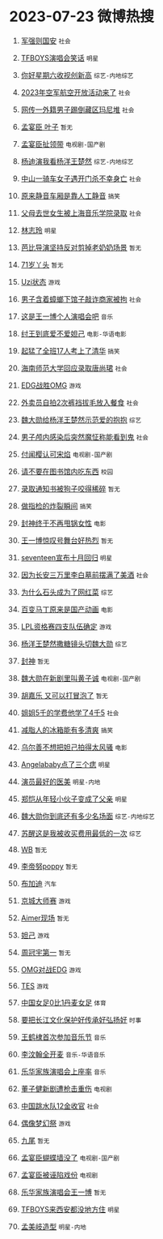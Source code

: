 # 2023-07-23 微博热搜 
1. [军强则国安](https://m.weibo.cn/search?containerid=100103type%3D1%26t%3D10%26q%3D%23%E5%86%9B%E5%BC%BA%E5%88%99%E5%9B%BD%E5%AE%89%23&stream_entry_id=51&isnewpage=1&extparam=seat%3D1%26dgr%3D0%26c_type%3D51%26filter_type%3Drealtimehot%26pos%3D0%26cate%3D10103%26stream_entry_id%3D51%26display_time%3D1690056529%26pre_seqid%3D1690056529463022665174&luicode=10000011&lfid=106003type%3D25%26t%3D3%26disable_hot%3D1%26filter_type%3Drealtimehot) `社会` 

2. [TFBOYS演唱会笑话](https://m.weibo.cn/search?containerid=100103type%3D1%26t%3D10%26q%3D%23TFBOYS%E6%BC%94%E5%94%B1%E4%BC%9A%E7%AC%91%E8%AF%9D%23&stream_entry_id=31&isnewpage=1&extparam=seat%3D1%26stream_entry_id%3D31%26filter_type%3Drealtimehot%26pos%3D0%26realpos%3D1%26lcate%3D5001%26c_type%3D31%26q%3D%2523TFBOYS%25E6%25BC%2594%25E5%2594%25B1%25E4%25BC%259A%25E7%25AC%2591%25E8%25AF%259D%2523%26flag%3D16%26cate%3D5001%26band_rank%3D1%26dgr%3D0%26display_time%3D1690056529%26pre_seqid%3D1690056529463022665174&luicode=10000011&lfid=106003type%3D25%26t%3D3%26disable_hot%3D1%26filter_type%3Drealtimehot) `明星` 

3. [你好星期六收视创新高](https://m.weibo.cn/search?containerid=100103type%3D1%26t%3D10%26q%3D%23%E4%BD%A0%E5%A5%BD%E6%98%9F%E6%9C%9F%E5%85%AD%E6%94%B6%E8%A7%86%E5%88%9B%E6%96%B0%E9%AB%98%23&stream_entry_id=31&isnewpage=1&extparam=seat%3D1%26stream_entry_id%3D31%26filter_type%3Drealtimehot%26pos%3D1%26realpos%3D2%26lcate%3D5001%26c_type%3D31%26q%3D%2523%25E4%25BD%25A0%25E5%25A5%25BD%25E6%2598%259F%25E6%259C%259F%25E5%2585%25AD%25E6%2594%25B6%25E8%25A7%2586%25E5%2588%259B%25E6%2596%25B0%25E9%25AB%2598%2523%26flag%3D0%26cate%3D5001%26band_rank%3D2%26dgr%3D0%26display_time%3D1690056529%26pre_seqid%3D1690056529463022665174&luicode=10000011&lfid=106003type%3D25%26t%3D3%26disable_hot%3D1%26filter_type%3Drealtimehot) `综艺-内地综艺` 

4. [2023年空军航空开放活动来了](https://m.weibo.cn/search?containerid=100103type%3D1%26t%3D10%26q%3D%232023%E5%B9%B4%E7%A9%BA%E5%86%9B%E8%88%AA%E7%A9%BA%E5%BC%80%E6%94%BE%E6%B4%BB%E5%8A%A8%E6%9D%A5%E4%BA%86%23&stream_entry_id=31&isnewpage=1&extparam=seat%3D1%26stream_entry_id%3D31%26filter_type%3Drealtimehot%26pos%3D2%26realpos%3D3%26lcate%3D5001%26c_type%3D31%26q%3D%25232023%25E5%25B9%25B4%25E7%25A9%25BA%25E5%2586%259B%25E8%2588%25AA%25E7%25A9%25BA%25E5%25BC%2580%25E6%2594%25BE%25E6%25B4%25BB%25E5%258A%25A8%25E6%259D%25A5%25E4%25BA%2586%2523%26flag%3D0%26cate%3D5001%26band_rank%3D3%26dgr%3D0%26display_time%3D1690056529%26pre_seqid%3D1690056529463022665174&luicode=10000011&lfid=106003type%3D25%26t%3D3%26disable_hot%3D1%26filter_type%3Drealtimehot) `社会` 

5. [网传一外籍男子踢倒藏区玛尼堆](https://m.weibo.cn/search?containerid=100103type%3D1%26t%3D10%26q%3D%23%E7%BD%91%E4%BC%A0%E4%B8%80%E5%A4%96%E7%B1%8D%E7%94%B7%E5%AD%90%E8%B8%A2%E5%80%92%E8%97%8F%E5%8C%BA%E7%8E%9B%E5%B0%BC%E5%A0%86%23&stream_entry_id=31&isnewpage=1&extparam=seat%3D1%26stream_entry_id%3D31%26filter_type%3Drealtimehot%26pos%3D3%26realpos%3D4%26lcate%3D5001%26c_type%3D31%26q%3D%2523%25E7%25BD%2591%25E4%25BC%25A0%25E4%25B8%2580%25E5%25A4%2596%25E7%25B1%258D%25E7%2594%25B7%25E5%25AD%2590%25E8%25B8%25A2%25E5%2580%2592%25E8%2597%258F%25E5%258C%25BA%25E7%258E%259B%25E5%25B0%25BC%25E5%25A0%2586%2523%26flag%3D2%26cate%3D5001%26band_rank%3D4%26dgr%3D0%26display_time%3D1690056529%26pre_seqid%3D1690056529463022665174&luicode=10000011&lfid=106003type%3D25%26t%3D3%26disable_hot%3D1%26filter_type%3Drealtimehot) `社会` 

6. [孟宴臣 叶子](https://m.weibo.cn/search?containerid=100103type%3D1%26t%3D10%26q%3D%E5%AD%9F%E5%AE%B4%E8%87%A3+%E5%8F%B6%E5%AD%90&stream_entry_id=31&isnewpage=1&extparam=seat%3D1%26stream_entry_id%3D31%26filter_type%3Drealtimehot%26pos%3D4%26realpos%3D5%26lcate%3D5001%26c_type%3D31%26q%3D%25E5%25AD%259F%25E5%25AE%25B4%25E8%2587%25A3%2520%25E5%258F%25B6%25E5%25AD%2590%26flag%3D0%26cate%3D5001%26band_rank%3D5%26dgr%3D0%26display_time%3D1690056529%26pre_seqid%3D1690056529463022665174&luicode=10000011&lfid=106003type%3D25%26t%3D3%26disable_hot%3D1%26filter_type%3Drealtimehot) `暂无` 

7. [孟宴臣扯领带](https://m.weibo.cn/search?containerid=100103type%3D1%26t%3D10%26q%3D%23%E5%AD%9F%E5%AE%B4%E8%87%A3%E6%89%AF%E9%A2%86%E5%B8%A6%23&stream_entry_id=31&isnewpage=1&extparam=seat%3D1%26stream_entry_id%3D31%26filter_type%3Drealtimehot%26pos%3D5%26realpos%3D6%26lcate%3D5001%26c_type%3D31%26q%3D%2523%25E5%25AD%259F%25E5%25AE%25B4%25E8%2587%25A3%25E6%2589%25AF%25E9%25A2%2586%25E5%25B8%25A6%2523%26flag%3D16%26cate%3D5001%26band_rank%3D6%26dgr%3D0%26display_time%3D1690056529%26pre_seqid%3D1690056529463022665174&luicode=10000011&lfid=106003type%3D25%26t%3D3%26disable_hot%3D1%26filter_type%3Drealtimehot) `电视剧-国产剧` 

8. [杨迪演我看杨洋王楚然](https://m.weibo.cn/search?containerid=100103type%3D1%26t%3D10%26q%3D%23%E6%9D%A8%E8%BF%AA%E6%BC%94%E6%88%91%E7%9C%8B%E6%9D%A8%E6%B4%8B%E7%8E%8B%E6%A5%9A%E7%84%B6%23&stream_entry_id=31&isnewpage=1&extparam=seat%3D1%26stream_entry_id%3D31%26filter_type%3Drealtimehot%26pos%3D6%26realpos%3D7%26lcate%3D5001%26c_type%3D31%26q%3D%2523%25E6%259D%25A8%25E8%25BF%25AA%25E6%25BC%2594%25E6%2588%2591%25E7%259C%258B%25E6%259D%25A8%25E6%25B4%258B%25E7%258E%258B%25E6%25A5%259A%25E7%2584%25B6%2523%26flag%3D0%26cate%3D5001%26band_rank%3D7%26dgr%3D0%26display_time%3D1690056529%26pre_seqid%3D1690056529463022665174&luicode=10000011&lfid=106003type%3D25%26t%3D3%26disable_hot%3D1%26filter_type%3Drealtimehot) `综艺-内地综艺` 

9. [中山一骑车女子遇开门杀不幸身亡](https://m.weibo.cn/search?containerid=100103type%3D1%26t%3D10%26q%3D%23%E4%B8%AD%E5%B1%B1%E4%B8%80%E9%AA%91%E8%BD%A6%E5%A5%B3%E5%AD%90%E9%81%87%E5%BC%80%E9%97%A8%E6%9D%80%E4%B8%8D%E5%B9%B8%E8%BA%AB%E4%BA%A1%23&stream_entry_id=31&isnewpage=1&extparam=seat%3D1%26stream_entry_id%3D31%26filter_type%3Drealtimehot%26pos%3D7%26realpos%3D8%26lcate%3D5001%26c_type%3D31%26q%3D%2523%25E4%25B8%25AD%25E5%25B1%25B1%25E4%25B8%2580%25E9%25AA%2591%25E8%25BD%25A6%25E5%25A5%25B3%25E5%25AD%2590%25E9%2581%2587%25E5%25BC%2580%25E9%2597%25A8%25E6%259D%2580%25E4%25B8%258D%25E5%25B9%25B8%25E8%25BA%25AB%25E4%25BA%25A1%2523%26flag%3D0%26cate%3D5001%26band_rank%3D8%26dgr%3D0%26display_time%3D1690056529%26pre_seqid%3D1690056529463022665174&luicode=10000011&lfid=106003type%3D25%26t%3D3%26disable_hot%3D1%26filter_type%3Drealtimehot) `社会` 

10. [原来静音车厢是靠人工静音](https://m.weibo.cn/search?containerid=100103type%3D1%26t%3D10%26q%3D%23%E5%8E%9F%E6%9D%A5%E9%9D%99%E9%9F%B3%E8%BD%A6%E5%8E%A2%E6%98%AF%E9%9D%A0%E4%BA%BA%E5%B7%A5%E9%9D%99%E9%9F%B3%23&stream_entry_id=31&isnewpage=1&extparam=seat%3D1%26stream_entry_id%3D31%26filter_type%3Drealtimehot%26pos%3D8%26realpos%3D9%26lcate%3D5001%26c_type%3D31%26q%3D%2523%25E5%258E%259F%25E6%259D%25A5%25E9%259D%2599%25E9%259F%25B3%25E8%25BD%25A6%25E5%258E%25A2%25E6%2598%25AF%25E9%259D%25A0%25E4%25BA%25BA%25E5%25B7%25A5%25E9%259D%2599%25E9%259F%25B3%2523%26flag%3D0%26cate%3D5001%26band_rank%3D9%26dgr%3D0%26display_time%3D1690056529%26pre_seqid%3D1690056529463022665174&luicode=10000011&lfid=106003type%3D25%26t%3D3%26disable_hot%3D1%26filter_type%3Drealtimehot) `搞笑` 

11. [父母去世女生被上海音乐学院录取](https://m.weibo.cn/search?containerid=100103type%3D1%26t%3D10%26q%3D%23%E7%88%B6%E6%AF%8D%E5%8E%BB%E4%B8%96%E5%A5%B3%E7%94%9F%E8%A2%AB%E4%B8%8A%E6%B5%B7%E9%9F%B3%E4%B9%90%E5%AD%A6%E9%99%A2%E5%BD%95%E5%8F%96%23&stream_entry_id=31&isnewpage=1&extparam=seat%3D1%26stream_entry_id%3D31%26filter_type%3Drealtimehot%26pos%3D9%26realpos%3D10%26lcate%3D5001%26c_type%3D31%26q%3D%2523%25E7%2588%25B6%25E6%25AF%258D%25E5%258E%25BB%25E4%25B8%2596%25E5%25A5%25B3%25E7%2594%259F%25E8%25A2%25AB%25E4%25B8%258A%25E6%25B5%25B7%25E9%259F%25B3%25E4%25B9%2590%25E5%25AD%25A6%25E9%2599%25A2%25E5%25BD%2595%25E5%258F%2596%2523%26flag%3D32768%26cate%3D5001%26band_rank%3D10%26dgr%3D0%26display_time%3D1690056529%26pre_seqid%3D1690056529463022665174&luicode=10000011&lfid=106003type%3D25%26t%3D3%26disable_hot%3D1%26filter_type%3Drealtimehot) `社会` 

12. [林志玲](https://m.weibo.cn/search?containerid=100103type%3D1%26t%3D10%26q%3D%E6%9E%97%E5%BF%97%E7%8E%B2&stream_entry_id=31&isnewpage=1&extparam=seat%3D1%26stream_entry_id%3D31%26filter_type%3Drealtimehot%26pos%3D10%26realpos%3D11%26lcate%3D5001%26c_type%3D31%26q%3D%25E6%259E%2597%25E5%25BF%2597%25E7%258E%25B2%26flag%3D2%26cate%3D5001%26band_rank%3D11%26dgr%3D0%26display_time%3D1690056529%26pre_seqid%3D1690056529463022665174&luicode=10000011&lfid=106003type%3D25%26t%3D3%26disable_hot%3D1%26filter_type%3Drealtimehot) `明星` 

13. [芭比导演坚持反对剪掉老奶奶场景](https://m.weibo.cn/search?containerid=100103type%3D1%26t%3D10%26q%3D%E8%8A%AD%E6%AF%94%E5%AF%BC%E6%BC%94%E5%9D%9A%E6%8C%81%E5%8F%8D%E5%AF%B9%E5%89%AA%E6%8E%89%E8%80%81%E5%A5%B6%E5%A5%B6%E5%9C%BA%E6%99%AF&stream_entry_id=31&isnewpage=1&extparam=seat%3D1%26stream_entry_id%3D31%26filter_type%3Drealtimehot%26pos%3D11%26realpos%3D12%26lcate%3D5001%26c_type%3D31%26q%3D%25E8%258A%25AD%25E6%25AF%2594%25E5%25AF%25BC%25E6%25BC%2594%25E5%259D%259A%25E6%258C%2581%25E5%258F%258D%25E5%25AF%25B9%25E5%2589%25AA%25E6%258E%2589%25E8%2580%2581%25E5%25A5%25B6%25E5%25A5%25B6%25E5%259C%25BA%25E6%2599%25AF%26flag%3D1%26cate%3D5001%26band_rank%3D12%26dgr%3D0%26display_time%3D1690056529%26pre_seqid%3D1690056529463022665174&luicode=10000011&lfid=106003type%3D25%26t%3D3%26disable_hot%3D1%26filter_type%3Drealtimehot) `暂无` 

14. [71岁丫头](https://m.weibo.cn/search?containerid=100103type%3D1%26t%3D10%26q%3D71%E5%B2%81%E4%B8%AB%E5%A4%B4&stream_entry_id=31&isnewpage=1&extparam=seat%3D1%26stream_entry_id%3D31%26filter_type%3Drealtimehot%26pos%3D12%26realpos%3D13%26lcate%3D5001%26c_type%3D31%26q%3D71%25E5%25B2%2581%25E4%25B8%25AB%25E5%25A4%25B4%26flag%3D0%26cate%3D5001%26band_rank%3D13%26dgr%3D0%26display_time%3D1690056529%26pre_seqid%3D1690056529463022665174&luicode=10000011&lfid=106003type%3D25%26t%3D3%26disable_hot%3D1%26filter_type%3Drealtimehot) `暂无` 

15. [Uzi状态](https://m.weibo.cn/search?containerid=100103type%3D1%26t%3D10%26q%3DUzi%E7%8A%B6%E6%80%81&stream_entry_id=31&isnewpage=1&extparam=seat%3D1%26stream_entry_id%3D31%26filter_type%3Drealtimehot%26pos%3D13%26realpos%3D14%26lcate%3D5001%26c_type%3D31%26q%3DUzi%25E7%258A%25B6%25E6%2580%2581%26flag%3D0%26cate%3D5001%26band_rank%3D14%26dgr%3D0%26display_time%3D1690056529%26pre_seqid%3D1690056529463022665174&luicode=10000011&lfid=106003type%3D25%26t%3D3%26disable_hot%3D1%26filter_type%3Drealtimehot) `游戏` 

16. [男子含着蟑螂下馆子敲诈商家被拘](https://m.weibo.cn/search?containerid=100103type%3D1%26t%3D10%26q%3D%23%E7%94%B7%E5%AD%90%E5%90%AB%E7%9D%80%E8%9F%91%E8%9E%82%E4%B8%8B%E9%A6%86%E5%AD%90%E6%95%B2%E8%AF%88%E5%95%86%E5%AE%B6%E8%A2%AB%E6%8B%98%23&stream_entry_id=31&isnewpage=1&extparam=seat%3D1%26stream_entry_id%3D31%26filter_type%3Drealtimehot%26pos%3D14%26realpos%3D15%26lcate%3D5001%26c_type%3D31%26q%3D%2523%25E7%2594%25B7%25E5%25AD%2590%25E5%2590%25AB%25E7%259D%2580%25E8%259F%2591%25E8%259E%2582%25E4%25B8%258B%25E9%25A6%2586%25E5%25AD%2590%25E6%2595%25B2%25E8%25AF%2588%25E5%2595%2586%25E5%25AE%25B6%25E8%25A2%25AB%25E6%258B%2598%2523%26flag%3D0%26cate%3D5001%26band_rank%3D15%26dgr%3D0%26display_time%3D1690056529%26pre_seqid%3D1690056529463022665174&luicode=10000011&lfid=106003type%3D25%26t%3D3%26disable_hot%3D1%26filter_type%3Drealtimehot) `社会` 

17. [这是王一博个人演唱会吧](https://m.weibo.cn/search?containerid=100103type%3D1%26t%3D10%26q%3D%23%E8%BF%99%E6%98%AF%E7%8E%8B%E4%B8%80%E5%8D%9A%E4%B8%AA%E4%BA%BA%E6%BC%94%E5%94%B1%E4%BC%9A%E5%90%A7%23&stream_entry_id=31&isnewpage=1&extparam=seat%3D1%26stream_entry_id%3D31%26filter_type%3Drealtimehot%26pos%3D15%26realpos%3D16%26lcate%3D5001%26c_type%3D31%26q%3D%2523%25E8%25BF%2599%25E6%2598%25AF%25E7%258E%258B%25E4%25B8%2580%25E5%258D%259A%25E4%25B8%25AA%25E4%25BA%25BA%25E6%25BC%2594%25E5%2594%25B1%25E4%25BC%259A%25E5%2590%25A7%2523%26flag%3D0%26cate%3D5001%26band_rank%3D16%26dgr%3D0%26display_time%3D1690056529%26pre_seqid%3D1690056529463022665174&luicode=10000011&lfid=106003type%3D25%26t%3D3%26disable_hot%3D1%26filter_type%3Drealtimehot) `音乐` 

18. [纣王到底爱不爱妲己](https://m.weibo.cn/search?containerid=100103type%3D1%26t%3D10%26q%3D%23%E7%BA%A3%E7%8E%8B%E5%88%B0%E5%BA%95%E7%88%B1%E4%B8%8D%E7%88%B1%E5%A6%B2%E5%B7%B1%23&stream_entry_id=31&isnewpage=1&extparam=seat%3D1%26stream_entry_id%3D31%26filter_type%3Drealtimehot%26pos%3D16%26realpos%3D17%26lcate%3D5001%26c_type%3D31%26q%3D%2523%25E7%25BA%25A3%25E7%258E%258B%25E5%2588%25B0%25E5%25BA%2595%25E7%2588%25B1%25E4%25B8%258D%25E7%2588%25B1%25E5%25A6%25B2%25E5%25B7%25B1%2523%26flag%3D1%26cate%3D5001%26band_rank%3D17%26dgr%3D0%26display_time%3D1690056529%26pre_seqid%3D1690056529463022665174&luicode=10000011&lfid=106003type%3D25%26t%3D3%26disable_hot%3D1%26filter_type%3Drealtimehot) `电影-华语电影` 

19. [起猛了全班17人考上了清华](https://m.weibo.cn/search?containerid=100103type%3D1%26t%3D10%26q%3D%23%E8%B5%B7%E7%8C%9B%E4%BA%86%E5%85%A8%E7%8F%AD17%E4%BA%BA%E8%80%83%E4%B8%8A%E4%BA%86%E6%B8%85%E5%8D%8E%23&stream_entry_id=31&isnewpage=1&extparam=seat%3D1%26stream_entry_id%3D31%26filter_type%3Drealtimehot%26pos%3D17%26realpos%3D18%26lcate%3D5001%26c_type%3D31%26q%3D%2523%25E8%25B5%25B7%25E7%258C%259B%25E4%25BA%2586%25E5%2585%25A8%25E7%258F%25AD17%25E4%25BA%25BA%25E8%2580%2583%25E4%25B8%258A%25E4%25BA%2586%25E6%25B8%2585%25E5%258D%258E%2523%26flag%3D0%26cate%3D5001%26band_rank%3D18%26dgr%3D0%26display_time%3D1690056529%26pre_seqid%3D1690056529463022665174&luicode=10000011&lfid=106003type%3D25%26t%3D3%26disable_hot%3D1%26filter_type%3Drealtimehot) `搞笑` 

20. [海南师范大学回应录取唐尚珺](https://m.weibo.cn/search?containerid=100103type%3D1%26t%3D10%26q%3D%23%E6%B5%B7%E5%8D%97%E5%B8%88%E8%8C%83%E5%A4%A7%E5%AD%A6%E5%9B%9E%E5%BA%94%E5%BD%95%E5%8F%96%E5%94%90%E5%B0%9A%E7%8F%BA%23&stream_entry_id=31&isnewpage=1&extparam=seat%3D1%26stream_entry_id%3D31%26filter_type%3Drealtimehot%26pos%3D18%26realpos%3D19%26lcate%3D5001%26c_type%3D31%26q%3D%2523%25E6%25B5%25B7%25E5%258D%2597%25E5%25B8%2588%25E8%258C%2583%25E5%25A4%25A7%25E5%25AD%25A6%25E5%259B%259E%25E5%25BA%2594%25E5%25BD%2595%25E5%258F%2596%25E5%2594%2590%25E5%25B0%259A%25E7%258F%25BA%2523%26flag%3D0%26cate%3D5001%26band_rank%3D19%26dgr%3D0%26display_time%3D1690056529%26pre_seqid%3D1690056529463022665174&luicode=10000011&lfid=106003type%3D25%26t%3D3%26disable_hot%3D1%26filter_type%3Drealtimehot) `社会` 

21. [EDG战胜OMG](https://m.weibo.cn/search?containerid=100103type%3D1%26t%3D10%26q%3DEDG%E6%88%98%E8%83%9COMG&stream_entry_id=31&isnewpage=1&extparam=seat%3D1%26stream_entry_id%3D31%26filter_type%3Drealtimehot%26pos%3D19%26realpos%3D20%26lcate%3D5001%26c_type%3D31%26q%3DEDG%25E6%2588%2598%25E8%2583%259COMG%26flag%3D0%26cate%3D5001%26band_rank%3D20%26dgr%3D0%26display_time%3D1690056529%26pre_seqid%3D1690056529463022665174&luicode=10000011&lfid=106003type%3D25%26t%3D3%26disable_hot%3D1%26filter_type%3Drealtimehot) `游戏` 

22. [外卖员自拍2次裤裆拔毛放入餐食](https://m.weibo.cn/search?containerid=100103type%3D1%26t%3D10%26q%3D%23%E5%A4%96%E5%8D%96%E5%91%98%E8%87%AA%E6%8B%8D2%E6%AC%A1%E8%A3%A4%E8%A3%86%E6%8B%94%E6%AF%9B%E6%94%BE%E5%85%A5%E9%A4%90%E9%A3%9F%23&stream_entry_id=31&isnewpage=1&extparam=seat%3D1%26stream_entry_id%3D31%26filter_type%3Drealtimehot%26pos%3D20%26realpos%3D21%26lcate%3D5001%26c_type%3D31%26q%3D%2523%25E5%25A4%2596%25E5%258D%2596%25E5%2591%2598%25E8%2587%25AA%25E6%258B%258D2%25E6%25AC%25A1%25E8%25A3%25A4%25E8%25A3%2586%25E6%258B%2594%25E6%25AF%259B%25E6%2594%25BE%25E5%2585%25A5%25E9%25A4%2590%25E9%25A3%259F%2523%26flag%3D0%26cate%3D5001%26band_rank%3D21%26dgr%3D0%26display_time%3D1690056529%26pre_seqid%3D1690056529463022665174&luicode=10000011&lfid=106003type%3D25%26t%3D3%26disable_hot%3D1%26filter_type%3Drealtimehot) `社会` 

23. [魏大勋给杨洋王楚然示范爱的抱抱](https://m.weibo.cn/search?containerid=100103type%3D1%26t%3D10%26q%3D%23%E9%AD%8F%E5%A4%A7%E5%8B%8B%E7%BB%99%E6%9D%A8%E6%B4%8B%E7%8E%8B%E6%A5%9A%E7%84%B6%E7%A4%BA%E8%8C%83%E7%88%B1%E7%9A%84%E6%8A%B1%E6%8A%B1%23&stream_entry_id=31&isnewpage=1&extparam=seat%3D1%26stream_entry_id%3D31%26filter_type%3Drealtimehot%26pos%3D21%26realpos%3D22%26lcate%3D5001%26c_type%3D31%26q%3D%2523%25E9%25AD%258F%25E5%25A4%25A7%25E5%258B%258B%25E7%25BB%2599%25E6%259D%25A8%25E6%25B4%258B%25E7%258E%258B%25E6%25A5%259A%25E7%2584%25B6%25E7%25A4%25BA%25E8%258C%2583%25E7%2588%25B1%25E7%259A%2584%25E6%258A%25B1%25E6%258A%25B1%2523%26flag%3D0%26cate%3D5001%26band_rank%3D22%26dgr%3D0%26display_time%3D1690056529%26pre_seqid%3D1690056529463022665174&luicode=10000011&lfid=106003type%3D25%26t%3D3%26disable_hot%3D1%26filter_type%3Drealtimehot) `综艺` 

24. [男子颅内感染后突然魔怔称能看到鬼](https://m.weibo.cn/search?containerid=100103type%3D1%26t%3D10%26q%3D%23%E7%94%B7%E5%AD%90%E9%A2%85%E5%86%85%E6%84%9F%E6%9F%93%E5%90%8E%E7%AA%81%E7%84%B6%E9%AD%94%E6%80%94%E7%A7%B0%E8%83%BD%E7%9C%8B%E5%88%B0%E9%AC%BC%23&stream_entry_id=31&isnewpage=1&extparam=seat%3D1%26stream_entry_id%3D31%26filter_type%3Drealtimehot%26pos%3D22%26realpos%3D23%26lcate%3D5001%26c_type%3D31%26q%3D%2523%25E7%2594%25B7%25E5%25AD%2590%25E9%25A2%2585%25E5%2586%2585%25E6%2584%259F%25E6%259F%2593%25E5%2590%258E%25E7%25AA%2581%25E7%2584%25B6%25E9%25AD%2594%25E6%2580%2594%25E7%25A7%25B0%25E8%2583%25BD%25E7%259C%258B%25E5%2588%25B0%25E9%25AC%25BC%2523%26flag%3D0%26cate%3D5001%26band_rank%3D23%26dgr%3D0%26display_time%3D1690056529%26pre_seqid%3D1690056529463022665174&luicode=10000011&lfid=106003type%3D25%26t%3D3%26disable_hot%3D1%26filter_type%3Drealtimehot) `社会` 

25. [付闻樱认可宋焰](https://m.weibo.cn/search?containerid=100103type%3D1%26t%3D10%26q%3D%23%E4%BB%98%E9%97%BB%E6%A8%B1%E8%AE%A4%E5%8F%AF%E5%AE%8B%E7%84%B0%23&stream_entry_id=31&isnewpage=1&extparam=seat%3D1%26stream_entry_id%3D31%26filter_type%3Drealtimehot%26pos%3D23%26realpos%3D24%26lcate%3D5001%26c_type%3D31%26q%3D%2523%25E4%25BB%2598%25E9%2597%25BB%25E6%25A8%25B1%25E8%25AE%25A4%25E5%258F%25AF%25E5%25AE%258B%25E7%2584%25B0%2523%26flag%3D0%26cate%3D5001%26band_rank%3D24%26dgr%3D0%26display_time%3D1690056529%26pre_seqid%3D1690056529463022665174&luicode=10000011&lfid=106003type%3D25%26t%3D3%26disable_hot%3D1%26filter_type%3Drealtimehot) `电视剧-国产剧` 

26. [请不要在图书馆内吃东西](https://m.weibo.cn/search?containerid=100103type%3D1%26t%3D10%26q%3D%23%E8%AF%B7%E4%B8%8D%E8%A6%81%E5%9C%A8%E5%9B%BE%E4%B9%A6%E9%A6%86%E5%86%85%E5%90%83%E4%B8%9C%E8%A5%BF%23&stream_entry_id=31&isnewpage=1&extparam=seat%3D1%26stream_entry_id%3D31%26filter_type%3Drealtimehot%26pos%3D24%26realpos%3D25%26lcate%3D5001%26c_type%3D31%26q%3D%2523%25E8%25AF%25B7%25E4%25B8%258D%25E8%25A6%2581%25E5%259C%25A8%25E5%259B%25BE%25E4%25B9%25A6%25E9%25A6%2586%25E5%2586%2585%25E5%2590%2583%25E4%25B8%259C%25E8%25A5%25BF%2523%26flag%3D0%26cate%3D5001%26band_rank%3D25%26dgr%3D0%26display_time%3D1690056529%26pre_seqid%3D1690056529463022665174&luicode=10000011&lfid=106003type%3D25%26t%3D3%26disable_hot%3D1%26filter_type%3Drealtimehot) `校园` 

27. [录取通知书被狗子咬得稀碎](https://m.weibo.cn/search?containerid=100103type%3D1%26t%3D10%26q%3D%23%E5%BD%95%E5%8F%96%E9%80%9A%E7%9F%A5%E4%B9%A6%E8%A2%AB%E7%8B%97%E5%AD%90%E5%92%AC%E5%BE%97%E7%A8%80%E7%A2%8E%23&stream_entry_id=31&isnewpage=1&extparam=seat%3D1%26stream_entry_id%3D31%26filter_type%3Drealtimehot%26pos%3D25%26realpos%3D26%26lcate%3D5001%26c_type%3D31%26q%3D%2523%25E5%25BD%2595%25E5%258F%2596%25E9%2580%259A%25E7%259F%25A5%25E4%25B9%25A6%25E8%25A2%25AB%25E7%258B%2597%25E5%25AD%2590%25E5%2592%25AC%25E5%25BE%2597%25E7%25A8%2580%25E7%25A2%258E%2523%26flag%3D0%26cate%3D5001%26band_rank%3D26%26dgr%3D0%26display_time%3D1690056529%26pre_seqid%3D1690056529463022665174&luicode=10000011&lfid=106003type%3D25%26t%3D3%26disable_hot%3D1%26filter_type%3Drealtimehot) `暂无` 

28. [做指检的炸裂瞬间](https://m.weibo.cn/search?containerid=100103type%3D1%26t%3D10%26q%3D%23%E5%81%9A%E6%8C%87%E6%A3%80%E7%9A%84%E7%82%B8%E8%A3%82%E7%9E%AC%E9%97%B4%23&stream_entry_id=31&isnewpage=1&extparam=seat%3D1%26stream_entry_id%3D31%26filter_type%3Drealtimehot%26pos%3D26%26realpos%3D27%26lcate%3D5001%26c_type%3D31%26q%3D%2523%25E5%2581%259A%25E6%258C%2587%25E6%25A3%2580%25E7%259A%2584%25E7%2582%25B8%25E8%25A3%2582%25E7%259E%25AC%25E9%2597%25B4%2523%26flag%3D0%26cate%3D5001%26band_rank%3D27%26dgr%3D0%26display_time%3D1690056529%26pre_seqid%3D1690056529463022665174&luicode=10000011&lfid=106003type%3D25%26t%3D3%26disable_hot%3D1%26filter_type%3Drealtimehot) `搞笑` 

29. [封神终于不再甩锅女性](https://m.weibo.cn/search?containerid=100103type%3D1%26t%3D10%26q%3D%23%E5%B0%81%E7%A5%9E%E7%BB%88%E4%BA%8E%E4%B8%8D%E5%86%8D%E7%94%A9%E9%94%85%E5%A5%B3%E6%80%A7%23&stream_entry_id=31&isnewpage=1&extparam=seat%3D1%26stream_entry_id%3D31%26filter_type%3Drealtimehot%26pos%3D27%26realpos%3D28%26lcate%3D5001%26c_type%3D31%26q%3D%2523%25E5%25B0%2581%25E7%25A5%259E%25E7%25BB%2588%25E4%25BA%258E%25E4%25B8%258D%25E5%2586%258D%25E7%2594%25A9%25E9%2594%2585%25E5%25A5%25B3%25E6%2580%25A7%2523%26flag%3D0%26cate%3D5001%26band_rank%3D28%26dgr%3D0%26display_time%3D1690056529%26pre_seqid%3D1690056529463022665174&luicode=10000011&lfid=106003type%3D25%26t%3D3%26disable_hot%3D1%26filter_type%3Drealtimehot) `电影` 

30. [王一博惊叹号舞台好热烈](https://m.weibo.cn/search?containerid=100103type%3D1%26t%3D10%26q%3D%23%E7%8E%8B%E4%B8%80%E5%8D%9A%E6%83%8A%E5%8F%B9%E5%8F%B7%E8%88%9E%E5%8F%B0%E5%A5%BD%E7%83%AD%E7%83%88%23&stream_entry_id=31&isnewpage=1&extparam=seat%3D1%26stream_entry_id%3D31%26filter_type%3Drealtimehot%26pos%3D28%26realpos%3D29%26lcate%3D5001%26c_type%3D31%26q%3D%2523%25E7%258E%258B%25E4%25B8%2580%25E5%258D%259A%25E6%2583%258A%25E5%258F%25B9%25E5%258F%25B7%25E8%2588%259E%25E5%258F%25B0%25E5%25A5%25BD%25E7%2583%25AD%25E7%2583%2588%2523%26flag%3D0%26cate%3D5001%26band_rank%3D29%26dgr%3D0%26display_time%3D1690056529%26pre_seqid%3D1690056529463022665174&luicode=10000011&lfid=106003type%3D25%26t%3D3%26disable_hot%3D1%26filter_type%3Drealtimehot) `暂无` 

31. [seventeen宣布十月回归](https://m.weibo.cn/search?containerid=100103type%3D1%26t%3D10%26q%3D%23seventeen%E5%AE%A3%E5%B8%83%E5%8D%81%E6%9C%88%E5%9B%9E%E5%BD%92%23&stream_entry_id=31&isnewpage=1&extparam=seat%3D1%26stream_entry_id%3D31%26filter_type%3Drealtimehot%26pos%3D29%26realpos%3D30%26lcate%3D5001%26c_type%3D31%26q%3D%2523seventeen%25E5%25AE%25A3%25E5%25B8%2583%25E5%258D%2581%25E6%259C%2588%25E5%259B%259E%25E5%25BD%2592%2523%26flag%3D0%26cate%3D5001%26band_rank%3D30%26dgr%3D0%26display_time%3D1690056529%26pre_seqid%3D1690056529463022665174&luicode=10000011&lfid=106003type%3D25%26t%3D3%26disable_hot%3D1%26filter_type%3Drealtimehot) `明星` 

32. [因为长安三万里李白墓前摆满了美酒](https://m.weibo.cn/search?containerid=100103type%3D1%26t%3D10%26q%3D%23%E5%9B%A0%E4%B8%BA%E9%95%BF%E5%AE%89%E4%B8%89%E4%B8%87%E9%87%8C%E6%9D%8E%E7%99%BD%E5%A2%93%E5%89%8D%E6%91%86%E6%BB%A1%E4%BA%86%E7%BE%8E%E9%85%92%23&stream_entry_id=31&isnewpage=1&extparam=seat%3D1%26stream_entry_id%3D31%26filter_type%3Drealtimehot%26pos%3D30%26realpos%3D31%26lcate%3D5001%26c_type%3D31%26q%3D%2523%25E5%259B%25A0%25E4%25B8%25BA%25E9%2595%25BF%25E5%25AE%2589%25E4%25B8%2589%25E4%25B8%2587%25E9%2587%258C%25E6%259D%258E%25E7%2599%25BD%25E5%25A2%2593%25E5%2589%258D%25E6%2591%2586%25E6%25BB%25A1%25E4%25BA%2586%25E7%25BE%258E%25E9%2585%2592%2523%26flag%3D32768%26cate%3D5001%26band_rank%3D31%26dgr%3D0%26display_time%3D1690056529%26pre_seqid%3D1690056529463022665174&luicode=10000011&lfid=106003type%3D25%26t%3D3%26disable_hot%3D1%26filter_type%3Drealtimehot) `社会` 

33. [为什么石头成为了网红菜](https://m.weibo.cn/search?containerid=100103type%3D1%26t%3D10%26q%3D%23%E4%B8%BA%E4%BB%80%E4%B9%88%E7%9F%B3%E5%A4%B4%E6%88%90%E4%B8%BA%E4%BA%86%E7%BD%91%E7%BA%A2%E8%8F%9C%23&stream_entry_id=31&isnewpage=1&extparam=seat%3D1%26stream_entry_id%3D31%26filter_type%3Drealtimehot%26pos%3D31%26realpos%3D32%26lcate%3D5001%26c_type%3D31%26q%3D%2523%25E4%25B8%25BA%25E4%25BB%2580%25E4%25B9%2588%25E7%259F%25B3%25E5%25A4%25B4%25E6%2588%2590%25E4%25B8%25BA%25E4%25BA%2586%25E7%25BD%2591%25E7%25BA%25A2%25E8%258F%259C%2523%26flag%3D0%26cate%3D5001%26band_rank%3D32%26dgr%3D0%26display_time%3D1690056529%26pre_seqid%3D1690056529463022665174&luicode=10000011&lfid=106003type%3D25%26t%3D3%26disable_hot%3D1%26filter_type%3Drealtimehot) `综艺` 

34. [百变马丁原来是国产动画](https://m.weibo.cn/search?containerid=100103type%3D1%26t%3D10%26q%3D%23%E7%99%BE%E5%8F%98%E9%A9%AC%E4%B8%81%E5%8E%9F%E6%9D%A5%E6%98%AF%E5%9B%BD%E4%BA%A7%E5%8A%A8%E7%94%BB%23&stream_entry_id=31&isnewpage=1&extparam=seat%3D1%26stream_entry_id%3D31%26filter_type%3Drealtimehot%26pos%3D32%26realpos%3D33%26lcate%3D5001%26c_type%3D31%26q%3D%2523%25E7%2599%25BE%25E5%258F%2598%25E9%25A9%25AC%25E4%25B8%2581%25E5%258E%259F%25E6%259D%25A5%25E6%2598%25AF%25E5%259B%25BD%25E4%25BA%25A7%25E5%258A%25A8%25E7%2594%25BB%2523%26flag%3D1%26cate%3D5001%26band_rank%3D33%26dgr%3D0%26display_time%3D1690056529%26pre_seqid%3D1690056529463022665174&luicode=10000011&lfid=106003type%3D25%26t%3D3%26disable_hot%3D1%26filter_type%3Drealtimehot) `电影` 

35. [LPL资格赛四支队伍确定](https://m.weibo.cn/search?containerid=100103type%3D1%26t%3D10%26q%3D%23LPL%E8%B5%84%E6%A0%BC%E8%B5%9B%E5%9B%9B%E6%94%AF%E9%98%9F%E4%BC%8D%E7%A1%AE%E5%AE%9A%23&stream_entry_id=31&isnewpage=1&extparam=seat%3D1%26stream_entry_id%3D31%26filter_type%3Drealtimehot%26pos%3D33%26realpos%3D34%26lcate%3D5001%26c_type%3D31%26q%3D%2523LPL%25E8%25B5%2584%25E6%25A0%25BC%25E8%25B5%259B%25E5%259B%259B%25E6%2594%25AF%25E9%2598%259F%25E4%25BC%258D%25E7%25A1%25AE%25E5%25AE%259A%2523%26flag%3D0%26cate%3D5001%26band_rank%3D34%26dgr%3D0%26display_time%3D1690056529%26pre_seqid%3D1690056529463022665174&luicode=10000011&lfid=106003type%3D25%26t%3D3%26disable_hot%3D1%26filter_type%3Drealtimehot) `游戏` 

36. [杨洋王楚然撒糖镜头切魏大勋](https://m.weibo.cn/search?containerid=100103type%3D1%26t%3D10%26q%3D%23%E6%9D%A8%E6%B4%8B%E7%8E%8B%E6%A5%9A%E7%84%B6%E6%92%92%E7%B3%96%E9%95%9C%E5%A4%B4%E5%88%87%E9%AD%8F%E5%A4%A7%E5%8B%8B%23&stream_entry_id=31&isnewpage=1&extparam=seat%3D1%26stream_entry_id%3D31%26filter_type%3Drealtimehot%26pos%3D34%26realpos%3D35%26lcate%3D5001%26c_type%3D31%26q%3D%2523%25E6%259D%25A8%25E6%25B4%258B%25E7%258E%258B%25E6%25A5%259A%25E7%2584%25B6%25E6%2592%2592%25E7%25B3%2596%25E9%2595%259C%25E5%25A4%25B4%25E5%2588%2587%25E9%25AD%258F%25E5%25A4%25A7%25E5%258B%258B%2523%26flag%3D0%26cate%3D5001%26band_rank%3D35%26dgr%3D0%26display_time%3D1690056529%26pre_seqid%3D1690056529463022665174&luicode=10000011&lfid=106003type%3D25%26t%3D3%26disable_hot%3D1%26filter_type%3Drealtimehot) `综艺` 

37. [封神](https://m.weibo.cn/search?containerid=100103type%3D1%26t%3D10%26q%3D%E5%B0%81%E7%A5%9E&stream_entry_id=31&isnewpage=1&extparam=seat%3D1%26stream_entry_id%3D31%26filter_type%3Drealtimehot%26pos%3D35%26realpos%3D36%26lcate%3D5001%26c_type%3D31%26q%3D%25E5%25B0%2581%25E7%25A5%259E%26flag%3D0%26cate%3D5001%26band_rank%3D36%26dgr%3D0%26display_time%3D1690056529%26pre_seqid%3D1690056529463022665174&luicode=10000011&lfid=106003type%3D25%26t%3D3%26disable_hot%3D1%26filter_type%3Drealtimehot) `暂无` 

38. [魏大勋在新剧里叫黄子诚](https://m.weibo.cn/search?containerid=100103type%3D1%26t%3D10%26q%3D%23%E9%AD%8F%E5%A4%A7%E5%8B%8B%E5%9C%A8%E6%96%B0%E5%89%A7%E9%87%8C%E5%8F%AB%E9%BB%84%E5%AD%90%E8%AF%9A%23&stream_entry_id=31&isnewpage=1&extparam=seat%3D1%26stream_entry_id%3D31%26filter_type%3Drealtimehot%26pos%3D36%26realpos%3D37%26lcate%3D5001%26c_type%3D31%26q%3D%2523%25E9%25AD%258F%25E5%25A4%25A7%25E5%258B%258B%25E5%259C%25A8%25E6%2596%25B0%25E5%2589%25A7%25E9%2587%258C%25E5%258F%25AB%25E9%25BB%2584%25E5%25AD%2590%25E8%25AF%259A%2523%26flag%3D0%26cate%3D5001%26band_rank%3D37%26dgr%3D0%26display_time%3D1690056529%26pre_seqid%3D1690056529463022665174&luicode=10000011&lfid=106003type%3D25%26t%3D3%26disable_hot%3D1%26filter_type%3Drealtimehot) `电视剧-国产剧` 

39. [胡嘉乐 又可以打冒泡了](https://m.weibo.cn/search?containerid=100103type%3D1%26t%3D10%26q%3D%E8%83%A1%E5%98%89%E4%B9%90+%E5%8F%88%E5%8F%AF%E4%BB%A5%E6%89%93%E5%86%92%E6%B3%A1%E4%BA%86&stream_entry_id=31&isnewpage=1&extparam=seat%3D1%26stream_entry_id%3D31%26filter_type%3Drealtimehot%26pos%3D37%26realpos%3D38%26lcate%3D5001%26c_type%3D31%26q%3D%25E8%2583%25A1%25E5%2598%2589%25E4%25B9%2590%2520%25E5%258F%2588%25E5%258F%25AF%25E4%25BB%25A5%25E6%2589%2593%25E5%2586%2592%25E6%25B3%25A1%25E4%25BA%2586%26flag%3D0%26cate%3D5001%26band_rank%3D38%26dgr%3D0%26display_time%3D1690056529%26pre_seqid%3D1690056529463022665174&luicode=10000011&lfid=106003type%3D25%26t%3D3%26disable_hot%3D1%26filter_type%3Drealtimehot) `暂无` 

40. [姐姐5千的学费他学了4千5](https://m.weibo.cn/search?containerid=100103type%3D1%26t%3D10%26q%3D%23%E5%A7%90%E5%A7%905%E5%8D%83%E7%9A%84%E5%AD%A6%E8%B4%B9%E4%BB%96%E5%AD%A6%E4%BA%864%E5%8D%835%23&stream_entry_id=31&isnewpage=1&extparam=seat%3D1%26stream_entry_id%3D31%26filter_type%3Drealtimehot%26pos%3D38%26realpos%3D39%26lcate%3D5001%26c_type%3D31%26q%3D%2523%25E5%25A7%2590%25E5%25A7%25905%25E5%258D%2583%25E7%259A%2584%25E5%25AD%25A6%25E8%25B4%25B9%25E4%25BB%2596%25E5%25AD%25A6%25E4%25BA%25864%25E5%258D%25835%2523%26flag%3D32768%26cate%3D5001%26band_rank%3D39%26dgr%3D0%26display_time%3D1690056529%26pre_seqid%3D1690056529463022665174&luicode=10000011&lfid=106003type%3D25%26t%3D3%26disable_hot%3D1%26filter_type%3Drealtimehot) `社会` 

41. [减脂人的冰箱能有多清爽](https://m.weibo.cn/search?containerid=100103type%3D1%26t%3D10%26q%3D%23%E5%87%8F%E8%84%82%E4%BA%BA%E7%9A%84%E5%86%B0%E7%AE%B1%E8%83%BD%E6%9C%89%E5%A4%9A%E6%B8%85%E7%88%BD%23&stream_entry_id=31&isnewpage=1&extparam=seat%3D1%26stream_entry_id%3D31%26filter_type%3Drealtimehot%26pos%3D39%26realpos%3D40%26lcate%3D5001%26c_type%3D31%26q%3D%2523%25E5%2587%258F%25E8%2584%2582%25E4%25BA%25BA%25E7%259A%2584%25E5%2586%25B0%25E7%25AE%25B1%25E8%2583%25BD%25E6%259C%2589%25E5%25A4%259A%25E6%25B8%2585%25E7%2588%25BD%2523%26flag%3D0%26cate%3D5001%26band_rank%3D40%26dgr%3D0%26display_time%3D1690056529%26pre_seqid%3D1690056529463022665174&luicode=10000011&lfid=106003type%3D25%26t%3D3%26disable_hot%3D1%26filter_type%3Drealtimehot) `搞笑` 

42. [乌尔善不想把妲己拍得太风骚](https://m.weibo.cn/search?containerid=100103type%3D1%26t%3D10%26q%3D%23%E4%B9%8C%E5%B0%94%E5%96%84%E4%B8%8D%E6%83%B3%E6%8A%8A%E5%A6%B2%E5%B7%B1%E6%8B%8D%E5%BE%97%E5%A4%AA%E9%A3%8E%E9%AA%9A%23&stream_entry_id=31&isnewpage=1&extparam=seat%3D1%26stream_entry_id%3D31%26filter_type%3Drealtimehot%26pos%3D40%26realpos%3D41%26lcate%3D5001%26c_type%3D31%26q%3D%2523%25E4%25B9%258C%25E5%25B0%2594%25E5%2596%2584%25E4%25B8%258D%25E6%2583%25B3%25E6%258A%258A%25E5%25A6%25B2%25E5%25B7%25B1%25E6%258B%258D%25E5%25BE%2597%25E5%25A4%25AA%25E9%25A3%258E%25E9%25AA%259A%2523%26flag%3D1%26cate%3D5001%26band_rank%3D41%26dgr%3D0%26display_time%3D1690056529%26pre_seqid%3D1690056529463022665174&luicode=10000011&lfid=106003type%3D25%26t%3D3%26disable_hot%3D1%26filter_type%3Drealtimehot) `电影` 

43. [Angelababy点了三个痣](https://m.weibo.cn/search?containerid=100103type%3D1%26t%3D10%26q%3D%23Angelababy%E7%82%B9%E4%BA%86%E4%B8%89%E4%B8%AA%E7%97%A3%23&stream_entry_id=31&isnewpage=1&extparam=seat%3D1%26stream_entry_id%3D31%26filter_type%3Drealtimehot%26pos%3D41%26realpos%3D42%26lcate%3D5001%26c_type%3D31%26q%3D%2523Angelababy%25E7%2582%25B9%25E4%25BA%2586%25E4%25B8%2589%25E4%25B8%25AA%25E7%2597%25A3%2523%26flag%3D0%26cate%3D5001%26band_rank%3D42%26dgr%3D0%26display_time%3D1690056529%26pre_seqid%3D1690056529463022665174&luicode=10000011&lfid=106003type%3D25%26t%3D3%26disable_hot%3D1%26filter_type%3Drealtimehot) `明星` 

44. [演员最好的医美](https://m.weibo.cn/search?containerid=100103type%3D1%26t%3D10%26q%3D%23%E6%BC%94%E5%91%98%E6%9C%80%E5%A5%BD%E7%9A%84%E5%8C%BB%E7%BE%8E%23&stream_entry_id=31&isnewpage=1&extparam=seat%3D1%26stream_entry_id%3D31%26filter_type%3Drealtimehot%26pos%3D42%26realpos%3D43%26lcate%3D5001%26c_type%3D31%26q%3D%2523%25E6%25BC%2594%25E5%2591%2598%25E6%259C%2580%25E5%25A5%25BD%25E7%259A%2584%25E5%258C%25BB%25E7%25BE%258E%2523%26flag%3D0%26cate%3D5001%26band_rank%3D43%26dgr%3D0%26display_time%3D1690056529%26pre_seqid%3D1690056529463022665174&luicode=10000011&lfid=106003type%3D25%26t%3D3%26disable_hot%3D1%26filter_type%3Drealtimehot) `明星-内地` 

45. [郑恺从年轻小伙子变成了父亲](https://m.weibo.cn/search?containerid=100103type%3D1%26t%3D10%26q%3D%23%E9%83%91%E6%81%BA%E4%BB%8E%E5%B9%B4%E8%BD%BB%E5%B0%8F%E4%BC%99%E5%AD%90%E5%8F%98%E6%88%90%E4%BA%86%E7%88%B6%E4%BA%B2%23&stream_entry_id=31&isnewpage=1&extparam=seat%3D1%26stream_entry_id%3D31%26filter_type%3Drealtimehot%26pos%3D43%26realpos%3D44%26lcate%3D5001%26c_type%3D31%26q%3D%2523%25E9%2583%2591%25E6%2581%25BA%25E4%25BB%258E%25E5%25B9%25B4%25E8%25BD%25BB%25E5%25B0%258F%25E4%25BC%2599%25E5%25AD%2590%25E5%258F%2598%25E6%2588%2590%25E4%25BA%2586%25E7%2588%25B6%25E4%25BA%25B2%2523%26flag%3D0%26cate%3D5001%26band_rank%3D44%26dgr%3D0%26display_time%3D1690056529%26pre_seqid%3D1690056529463022665174&luicode=10000011&lfid=106003type%3D25%26t%3D3%26disable_hot%3D1%26filter_type%3Drealtimehot) `明星` 

46. [魏大勋你到底还有多少名场面](https://m.weibo.cn/search?containerid=100103type%3D1%26t%3D10%26q%3D%23%E9%AD%8F%E5%A4%A7%E5%8B%8B%E4%BD%A0%E5%88%B0%E5%BA%95%E8%BF%98%E6%9C%89%E5%A4%9A%E5%B0%91%E5%90%8D%E5%9C%BA%E9%9D%A2%23&stream_entry_id=31&isnewpage=1&extparam=seat%3D1%26stream_entry_id%3D31%26filter_type%3Drealtimehot%26pos%3D44%26realpos%3D45%26lcate%3D5001%26c_type%3D31%26q%3D%2523%25E9%25AD%258F%25E5%25A4%25A7%25E5%258B%258B%25E4%25BD%25A0%25E5%2588%25B0%25E5%25BA%2595%25E8%25BF%2598%25E6%259C%2589%25E5%25A4%259A%25E5%25B0%2591%25E5%2590%258D%25E5%259C%25BA%25E9%259D%25A2%2523%26flag%3D0%26cate%3D5001%26band_rank%3D45%26dgr%3D0%26display_time%3D1690056529%26pre_seqid%3D1690056529463022665174&luicode=10000011&lfid=106003type%3D25%26t%3D3%26disable_hot%3D1%26filter_type%3Drealtimehot) `综艺-内地综艺` 

47. [苏醒这是我被收买费用最低的一次](https://m.weibo.cn/search?containerid=100103type%3D1%26t%3D10%26q%3D%23%E8%8B%8F%E9%86%92%E8%BF%99%E6%98%AF%E6%88%91%E8%A2%AB%E6%94%B6%E4%B9%B0%E8%B4%B9%E7%94%A8%E6%9C%80%E4%BD%8E%E7%9A%84%E4%B8%80%E6%AC%A1%23&stream_entry_id=31&isnewpage=1&extparam=seat%3D1%26stream_entry_id%3D31%26filter_type%3Drealtimehot%26pos%3D45%26realpos%3D46%26lcate%3D5001%26c_type%3D31%26q%3D%2523%25E8%258B%258F%25E9%2586%2592%25E8%25BF%2599%25E6%2598%25AF%25E6%2588%2591%25E8%25A2%25AB%25E6%2594%25B6%25E4%25B9%25B0%25E8%25B4%25B9%25E7%2594%25A8%25E6%259C%2580%25E4%25BD%258E%25E7%259A%2584%25E4%25B8%2580%25E6%25AC%25A1%2523%26flag%3D0%26cate%3D5001%26band_rank%3D46%26dgr%3D0%26display_time%3D1690056529%26pre_seqid%3D1690056529463022665174&luicode=10000011&lfid=106003type%3D25%26t%3D3%26disable_hot%3D1%26filter_type%3Drealtimehot) `综艺` 

48. [WB](https://m.weibo.cn/search?containerid=100103type%3D1%26t%3D10%26q%3DWB&stream_entry_id=31&isnewpage=1&extparam=seat%3D1%26stream_entry_id%3D31%26filter_type%3Drealtimehot%26pos%3D46%26realpos%3D47%26lcate%3D5001%26c_type%3D31%26q%3DWB%26flag%3D0%26cate%3D5001%26band_rank%3D47%26dgr%3D0%26display_time%3D1690056529%26pre_seqid%3D1690056529463022665174&luicode=10000011&lfid=106003type%3D25%26t%3D3%26disable_hot%3D1%26filter_type%3Drealtimehot) `暂无` 

49. [李帝努poppy](https://m.weibo.cn/search?containerid=100103type%3D1%26t%3D10%26q%3D%E6%9D%8E%E5%B8%9D%E5%8A%AApoppy&stream_entry_id=31&isnewpage=1&extparam=seat%3D1%26stream_entry_id%3D31%26filter_type%3Drealtimehot%26pos%3D47%26realpos%3D48%26lcate%3D5001%26c_type%3D31%26q%3D%25E6%259D%258E%25E5%25B8%259D%25E5%258A%25AApoppy%26flag%3D0%26cate%3D5001%26band_rank%3D48%26dgr%3D0%26display_time%3D1690056529%26pre_seqid%3D1690056529463022665174&luicode=10000011&lfid=106003type%3D25%26t%3D3%26disable_hot%3D1%26filter_type%3Drealtimehot) `暂无` 

50. [布加迪](https://m.weibo.cn/search?containerid=100103type%3D1%26t%3D10%26q%3D%E5%B8%83%E5%8A%A0%E8%BF%AA&stream_entry_id=31&isnewpage=1&extparam=seat%3D1%26stream_entry_id%3D31%26filter_type%3Drealtimehot%26pos%3D48%26realpos%3D49%26lcate%3D5001%26c_type%3D31%26q%3D%25E5%25B8%2583%25E5%258A%25A0%25E8%25BF%25AA%26flag%3D0%26cate%3D5001%26band_rank%3D49%26dgr%3D0%26display_time%3D1690056529%26pre_seqid%3D1690056529463022665174&luicode=10000011&lfid=106003type%3D25%26t%3D3%26disable_hot%3D1%26filter_type%3Drealtimehot) `汽车` 

51. [京城大师赛](https://m.weibo.cn/search?containerid=100103type%3D1%26t%3D10%26q%3D%E4%BA%AC%E5%9F%8E%E5%A4%A7%E5%B8%88%E8%B5%9B&stream_entry_id=31&isnewpage=1&extparam=seat%3D1%26stream_entry_id%3D31%26filter_type%3Drealtimehot%26pos%3D49%26realpos%3D50%26lcate%3D5001%26c_type%3D31%26q%3D%25E4%25BA%25AC%25E5%259F%258E%25E5%25A4%25A7%25E5%25B8%2588%25E8%25B5%259B%26flag%3D1%26cate%3D5001%26band_rank%3D50%26dgr%3D0%26display_time%3D1690056529%26pre_seqid%3D1690056529463022665174&luicode=10000011&lfid=106003type%3D25%26t%3D3%26disable_hot%3D1%26filter_type%3Drealtimehot) `游戏` 

52. [Aimer现场](https://m.weibo.cn/search?containerid=100103type%3D1%26t%3D10%26q%3DAimer%E7%8E%B0%E5%9C%BA&stream_entry_id=31&isnewpage=1&extparam=seat%3D1%26c_type%3D31%26band_rank%3D43%26cate%3D5001%26lcate%3D5001%26realpos%3D43%26stream_entry_id%3D31%26q%3DAimer%25E7%258E%25B0%25E5%259C%25BA%26flag%3D1%26dgr%3D0%26filter_type%3Drealtimehot%26pos%3D42%26display_time%3D1690052813%26pre_seqid%3D169005281319894824147&luicode=10000011&lfid=106003type%3D25%26t%3D3%26disable_hot%3D1%26filter_type%3Drealtimehot) `暂无` 

53. [妲己](https://m.weibo.cn/search?containerid=100103type%3D1%26t%3D10%26q%3D%E5%A6%B2%E5%B7%B1&stream_entry_id=31&isnewpage=1&extparam=seat%3D1%26c_type%3D31%26band_rank%3D44%26cate%3D5001%26lcate%3D5001%26realpos%3D44%26stream_entry_id%3D31%26q%3D%25E5%25A6%25B2%25E5%25B7%25B1%26flag%3D0%26dgr%3D0%26filter_type%3Drealtimehot%26pos%3D43%26display_time%3D1690052813%26pre_seqid%3D169005281319894824147&luicode=10000011&lfid=106003type%3D25%26t%3D3%26disable_hot%3D1%26filter_type%3Drealtimehot) `游戏` 

54. [周冠宇第一](https://m.weibo.cn/search?containerid=100103type%3D1%26t%3D10%26q%3D%E5%91%A8%E5%86%A0%E5%AE%87%E7%AC%AC%E4%B8%80&stream_entry_id=31&isnewpage=1&extparam=seat%3D1%26c_type%3D31%26band_rank%3D45%26cate%3D5001%26lcate%3D5001%26realpos%3D45%26stream_entry_id%3D31%26q%3D%25E5%2591%25A8%25E5%2586%25A0%25E5%25AE%2587%25E7%25AC%25AC%25E4%25B8%2580%26flag%3D0%26dgr%3D0%26filter_type%3Drealtimehot%26pos%3D44%26display_time%3D1690052813%26pre_seqid%3D169005281319894824147&luicode=10000011&lfid=106003type%3D25%26t%3D3%26disable_hot%3D1%26filter_type%3Drealtimehot) `暂无` 

55. [OMG对战EDG](https://m.weibo.cn/search?containerid=100103type%3D1%26t%3D10%26q%3D%23OMG%E5%AF%B9%E6%88%98EDG%23&stream_entry_id=31&isnewpage=1&extparam=seat%3D1%26c_type%3D31%26band_rank%3D46%26cate%3D5001%26lcate%3D5001%26realpos%3D46%26stream_entry_id%3D31%26q%3D%2523OMG%25E5%25AF%25B9%25E6%2588%2598EDG%2523%26flag%3D0%26dgr%3D0%26filter_type%3Drealtimehot%26pos%3D45%26display_time%3D1690052813%26pre_seqid%3D169005281319894824147&luicode=10000011&lfid=106003type%3D25%26t%3D3%26disable_hot%3D1%26filter_type%3Drealtimehot) `游戏` 

56. [TES](https://m.weibo.cn/search?containerid=100103type%3D1%26t%3D10%26q%3DTES&stream_entry_id=31&isnewpage=1&extparam=seat%3D1%26c_type%3D31%26band_rank%3D47%26cate%3D5001%26lcate%3D5001%26realpos%3D47%26stream_entry_id%3D31%26q%3DTES%26flag%3D0%26dgr%3D0%26filter_type%3Drealtimehot%26pos%3D46%26display_time%3D1690052813%26pre_seqid%3D169005281319894824147&luicode=10000011&lfid=106003type%3D25%26t%3D3%26disable_hot%3D1%26filter_type%3Drealtimehot) `游戏` 

57. [中国女足0比1丹麦女足](https://m.weibo.cn/search?containerid=100103type%3D1%26t%3D10%26q%3D%23%E4%B8%AD%E5%9B%BD%E5%A5%B3%E8%B6%B30%E6%AF%941%E4%B8%B9%E9%BA%A6%E5%A5%B3%E8%B6%B3%23&stream_entry_id=31&isnewpage=1&extparam=seat%3D1%26c_type%3D31%26band_rank%3D49%26cate%3D5001%26lcate%3D5001%26realpos%3D49%26stream_entry_id%3D31%26q%3D%2523%25E4%25B8%25AD%25E5%259B%25BD%25E5%25A5%25B3%25E8%25B6%25B30%25E6%25AF%25941%25E4%25B8%25B9%25E9%25BA%25A6%25E5%25A5%25B3%25E8%25B6%25B3%2523%26flag%3D0%26dgr%3D0%26filter_type%3Drealtimehot%26pos%3D48%26display_time%3D1690052813%26pre_seqid%3D169005281319894824147&luicode=10000011&lfid=106003type%3D25%26t%3D3%26disable_hot%3D1%26filter_type%3Drealtimehot) `体育` 

58. [要把长江文化保护好传承好弘扬好](https://m.weibo.cn/search?containerid=100103type%3D1%26t%3D10%26q%3D%23%E8%A6%81%E6%8A%8A%E9%95%BF%E6%B1%9F%E6%96%87%E5%8C%96%E4%BF%9D%E6%8A%A4%E5%A5%BD%E4%BC%A0%E6%89%BF%E5%A5%BD%E5%BC%98%E6%89%AC%E5%A5%BD%23&stream_entry_id=51&isnewpage=1&extparam=seat%3D1%26dgr%3D0%26cate%3D10103%26stream_entry_id%3D51%26pos%3D0%26filter_type%3Drealtimehot%26c_type%3D51%26display_time%3D1690049388%26pre_seqid%3D16900493883430481996&luicode=10000011&lfid=106003type%3D25%26t%3D3%26disable_hot%3D1%26filter_type%3Drealtimehot) `时事` 

59. [王鹤棣首次参加音乐节](https://m.weibo.cn/search?containerid=100103type%3D1%26t%3D10%26q%3D%23%E7%8E%8B%E9%B9%A4%E6%A3%A3%E9%A6%96%E6%AC%A1%E5%8F%82%E5%8A%A0%E9%9F%B3%E4%B9%90%E8%8A%82%23&stream_entry_id=31&isnewpage=1&extparam=seat%3D1%26dgr%3D0%26cate%3D5001%26band_rank%3D42%26pos%3D41%26filter_type%3Drealtimehot%26lcate%3D5001%26realpos%3D42%26stream_entry_id%3D31%26q%3D%2523%25E7%258E%258B%25E9%25B9%25A4%25E6%25A3%25A3%25E9%25A6%2596%25E6%25AC%25A1%25E5%258F%2582%25E5%258A%25A0%25E9%259F%25B3%25E4%25B9%2590%25E8%258A%2582%2523%26flag%3D0%26c_type%3D31%26display_time%3D1690049388%26pre_seqid%3D16900493883430481996&luicode=10000011&lfid=106003type%3D25%26t%3D3%26disable_hot%3D1%26filter_type%3Drealtimehot) `音乐` 

60. [李汶翰全开麦](https://m.weibo.cn/search?containerid=100103type%3D1%26t%3D10%26q%3D%23%E6%9D%8E%E6%B1%B6%E7%BF%B0%E5%85%A8%E5%BC%80%E9%BA%A6%23&stream_entry_id=31&isnewpage=1&extparam=seat%3D1%26dgr%3D0%26cate%3D5001%26band_rank%3D43%26pos%3D42%26filter_type%3Drealtimehot%26lcate%3D5001%26realpos%3D43%26stream_entry_id%3D31%26q%3D%2523%25E6%259D%258E%25E6%25B1%25B6%25E7%25BF%25B0%25E5%2585%25A8%25E5%25BC%2580%25E9%25BA%25A6%2523%26flag%3D0%26c_type%3D31%26display_time%3D1690049388%26pre_seqid%3D16900493883430481996&luicode=10000011&lfid=106003type%3D25%26t%3D3%26disable_hot%3D1%26filter_type%3Drealtimehot) `音乐-华语音乐` 

61. [乐华家族演唱会上座率](https://m.weibo.cn/search?containerid=100103type%3D1%26t%3D10%26q%3D%23%E4%B9%90%E5%8D%8E%E5%AE%B6%E6%97%8F%E6%BC%94%E5%94%B1%E4%BC%9A%E4%B8%8A%E5%BA%A7%E7%8E%87%23&stream_entry_id=31&isnewpage=1&extparam=seat%3D1%26dgr%3D0%26cate%3D5001%26band_rank%3D45%26pos%3D44%26filter_type%3Drealtimehot%26lcate%3D5001%26realpos%3D45%26stream_entry_id%3D31%26q%3D%2523%25E4%25B9%2590%25E5%258D%258E%25E5%25AE%25B6%25E6%2597%258F%25E6%25BC%2594%25E5%2594%25B1%25E4%25BC%259A%25E4%25B8%258A%25E5%25BA%25A7%25E7%258E%2587%2523%26flag%3D0%26c_type%3D31%26display_time%3D1690049388%26pre_seqid%3D16900493883430481996&luicode=10000011&lfid=106003type%3D25%26t%3D3%26disable_hot%3D1%26filter_type%3Drealtimehot) `音乐` 

62. [董子健新剧遭枪击重伤](https://m.weibo.cn/search?containerid=100103type%3D1%26t%3D10%26q%3D%23%E8%91%A3%E5%AD%90%E5%81%A5%E6%96%B0%E5%89%A7%E9%81%AD%E6%9E%AA%E5%87%BB%E9%87%8D%E4%BC%A4%23&stream_entry_id=31&isnewpage=1&extparam=seat%3D1%26dgr%3D0%26cate%3D5001%26band_rank%3D46%26pos%3D45%26filter_type%3Drealtimehot%26lcate%3D5001%26realpos%3D46%26stream_entry_id%3D31%26q%3D%2523%25E8%2591%25A3%25E5%25AD%2590%25E5%2581%25A5%25E6%2596%25B0%25E5%2589%25A7%25E9%2581%25AD%25E6%259E%25AA%25E5%2587%25BB%25E9%2587%258D%25E4%25BC%25A4%2523%26flag%3D0%26c_type%3D31%26display_time%3D1690049388%26pre_seqid%3D16900493883430481996&luicode=10000011&lfid=106003type%3D25%26t%3D3%26disable_hot%3D1%26filter_type%3Drealtimehot) `电视剧` 

63. [中国跳水队12金收官](https://m.weibo.cn/search?containerid=100103type%3D1%26t%3D10%26q%3D%23%E4%B8%AD%E5%9B%BD%E8%B7%B3%E6%B0%B4%E9%98%9F12%E9%87%91%E6%94%B6%E5%AE%98%23&stream_entry_id=31&isnewpage=1&extparam=seat%3D1%26c_type%3D31%26band_rank%3D3%26cate%3D5001%26lcate%3D5001%26realpos%3D3%26stream_entry_id%3D31%26q%3D%2523%25E4%25B8%25AD%25E5%259B%25BD%25E8%25B7%25B3%25E6%25B0%25B4%25E9%2598%259F12%25E9%2587%2591%25E6%2594%25B6%25E5%25AE%2598%2523%26flag%3D0%26dgr%3D0%26filter_type%3Drealtimehot%26pos%3D2%26display_time%3D1690045658%26pre_seqid%3D1690045658966027231233&luicode=10000011&lfid=106003type%3D25%26t%3D3%26disable_hot%3D1%26filter_type%3Drealtimehot) `社会` 

64. [偶像梦幻祭](https://m.weibo.cn/search?containerid=100103type%3D1%26t%3D10%26q%3D%E5%81%B6%E5%83%8F%E6%A2%A6%E5%B9%BB%E7%A5%AD&stream_entry_id=31&isnewpage=1&extparam=seat%3D1%26c_type%3D31%26band_rank%3D46%26cate%3D5001%26lcate%3D5001%26realpos%3D46%26stream_entry_id%3D31%26q%3D%25E5%2581%25B6%25E5%2583%258F%25E6%25A2%25A6%25E5%25B9%25BB%25E7%25A5%25AD%26flag%3D1%26dgr%3D0%26filter_type%3Drealtimehot%26pos%3D45%26display_time%3D1690045658%26pre_seqid%3D1690045658966027231233&luicode=10000011&lfid=106003type%3D25%26t%3D3%26disable_hot%3D1%26filter_type%3Drealtimehot) `游戏` 

65. [九尾](https://m.weibo.cn/search?containerid=100103type%3D1%26t%3D10%26q%3D%E4%B9%9D%E5%B0%BE&stream_entry_id=31&isnewpage=1&extparam=seat%3D1%26c_type%3D31%26band_rank%3D50%26cate%3D5001%26lcate%3D5001%26realpos%3D50%26stream_entry_id%3D31%26q%3D%25E4%25B9%259D%25E5%25B0%25BE%26flag%3D0%26dgr%3D0%26filter_type%3Drealtimehot%26pos%3D49%26display_time%3D1690045658%26pre_seqid%3D1690045658966027231233&luicode=10000011&lfid=106003type%3D25%26t%3D3%26disable_hot%3D1%26filter_type%3Drealtimehot) `暂无` 

66. [孟宴臣蝴蝶墙没了](https://m.weibo.cn/search?containerid=100103type%3D1%26t%3D10%26q%3D%23%E5%AD%9F%E5%AE%B4%E8%87%A3%E8%9D%B4%E8%9D%B6%E5%A2%99%E6%B2%A1%E4%BA%86%23&stream_entry_id=31&isnewpage=1&extparam=seat%3D1%26c_type%3D31%26band_rank%3D2%26cate%3D5001%26lcate%3D5001%26realpos%3D2%26stream_entry_id%3D31%26q%3D%2523%25E5%25AD%259F%25E5%25AE%25B4%25E8%2587%25A3%25E8%259D%25B4%25E8%259D%25B6%25E5%25A2%2599%25E6%25B2%25A1%25E4%25BA%2586%2523%26flag%3D2%26dgr%3D0%26filter_type%3Drealtimehot%26pos%3D1%26display_time%3D1690042178%26pre_seqid%3D1690042178528027166175&luicode=10000011&lfid=106003type%3D25%26t%3D3%26disable_hot%3D1%26filter_type%3Drealtimehot) `电视剧-国产剧` 

67. [孟宴臣被诬陷戏份](https://m.weibo.cn/search?containerid=100103type%3D1%26t%3D10%26q%3D%23%E5%AD%9F%E5%AE%B4%E8%87%A3%E8%A2%AB%E8%AF%AC%E9%99%B7%E6%88%8F%E4%BB%BD%23&stream_entry_id=31&isnewpage=1&extparam=seat%3D1%26c_type%3D31%26band_rank%3D33%26cate%3D5001%26lcate%3D5001%26realpos%3D33%26stream_entry_id%3D31%26q%3D%2523%25E5%25AD%259F%25E5%25AE%25B4%25E8%2587%25A3%25E8%25A2%25AB%25E8%25AF%25AC%25E9%2599%25B7%25E6%2588%258F%25E4%25BB%25BD%2523%26flag%3D1%26dgr%3D0%26filter_type%3Drealtimehot%26pos%3D32%26display_time%3D1690042178%26pre_seqid%3D1690042178528027166175&luicode=10000011&lfid=106003type%3D25%26t%3D3%26disable_hot%3D1%26filter_type%3Drealtimehot) `电视剧` 

68. [乐华家族演唱会王一博](https://m.weibo.cn/search?containerid=100103type%3D1%26t%3D10%26q%3D%E4%B9%90%E5%8D%8E%E5%AE%B6%E6%97%8F%E6%BC%94%E5%94%B1%E4%BC%9A%E7%8E%8B%E4%B8%80%E5%8D%9A&stream_entry_id=31&isnewpage=1&extparam=seat%3D1%26c_type%3D31%26band_rank%3D42%26cate%3D5001%26lcate%3D5001%26realpos%3D42%26stream_entry_id%3D31%26q%3D%25E4%25B9%2590%25E5%258D%258E%25E5%25AE%25B6%25E6%2597%258F%25E6%25BC%2594%25E5%2594%25B1%25E4%25BC%259A%25E7%258E%258B%25E4%25B8%2580%25E5%258D%259A%26flag%3D0%26dgr%3D0%26filter_type%3Drealtimehot%26pos%3D41%26display_time%3D1690042178%26pre_seqid%3D1690042178528027166175&luicode=10000011&lfid=106003type%3D25%26t%3D3%26disable_hot%3D1%26filter_type%3Drealtimehot) `暂无` 

69. [TFBOYS来西安都没地方住](https://m.weibo.cn/search?containerid=100103type%3D1%26t%3D10%26q%3D%23TFBOYS%E6%9D%A5%E8%A5%BF%E5%AE%89%E9%83%BD%E6%B2%A1%E5%9C%B0%E6%96%B9%E4%BD%8F%23&stream_entry_id=31&isnewpage=1&extparam=seat%3D1%26c_type%3D31%26band_rank%3D43%26cate%3D5001%26lcate%3D5001%26realpos%3D43%26stream_entry_id%3D31%26q%3D%2523TFBOYS%25E6%259D%25A5%25E8%25A5%25BF%25E5%25AE%2589%25E9%2583%25BD%25E6%25B2%25A1%25E5%259C%25B0%25E6%2596%25B9%25E4%25BD%258F%2523%26flag%3D0%26dgr%3D0%26filter_type%3Drealtimehot%26pos%3D42%26display_time%3D1690042178%26pre_seqid%3D1690042178528027166175&luicode=10000011&lfid=106003type%3D25%26t%3D3%26disable_hot%3D1%26filter_type%3Drealtimehot) `明星` 

70. [孟美岐造型](https://m.weibo.cn/search?containerid=100103type%3D1%26t%3D10%26q%3D%E5%AD%9F%E7%BE%8E%E5%B2%90%E9%80%A0%E5%9E%8B&stream_entry_id=31&isnewpage=1&extparam=seat%3D1%26c_type%3D31%26band_rank%3D47%26cate%3D5001%26lcate%3D5001%26realpos%3D47%26stream_entry_id%3D31%26q%3D%25E5%25AD%259F%25E7%25BE%258E%25E5%25B2%2590%25E9%2580%25A0%25E5%259E%258B%26flag%3D0%26dgr%3D0%26filter_type%3Drealtimehot%26pos%3D46%26display_time%3D1690042178%26pre_seqid%3D1690042178528027166175&luicode=10000011&lfid=106003type%3D25%26t%3D3%26disable_hot%3D1%26filter_type%3Drealtimehot) `明星-内地` 
